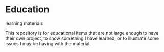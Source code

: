 # Education
learning materials

This repository is for educational items that are not large enough to have their own project, to show something I have learned, or to illustrate some issues I may be having with the material.
